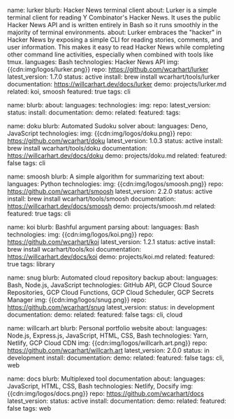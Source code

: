 name: lurker
blurb: Hacker News terminal client
about: Lurker is a simple terminal client for reading Y Combinator's Hacker News. It uses the public Hacker News API and is written entirely in Bash so it runs smoothly in the majority of terminal environments.
about: Lurker embraces the "hacker" in Hacker News by exposing a simple CLI for reading stories, comments, and user information. This makes it easy to read Hacker News while completing other command line activities, especially when combined with tools like tmux.
languages: Bash
technologies: Hacker News API
img: {{cdn:img/logos/lurker.png}}
repo: https://github.com/wcarhart/lurker
latest_version: 1.7.0
status: active
install: brew install wcarhart/tools/lurker
documentation: https://willcarhart.dev/docs/lurker
demo: projects/lurker.md
related: koi, smoosh
featured: true
tags: cli

name:
blurb:
about:
languages:
technologies:
img:
repo:
latest_version:
status:
install:
documentation:
demo:
related:
featured:
tags:

name: doku
blurb: Automated Sudoku solver
about:
languages: Deno, JavaScript
technologies:
img: {{cdn:img/logos/doku.png}}
repo: https://github.com/wcarhart/doku
latest_version: 1.0.3
status: active
install: brew install wcarhart/tools/doku
documentation: https://willcarhart.dev/docs/doku
demo: projects/doku.md
related:
featured: false
tags: cli

name: smoosh
blurb: A simple algorithm for summarizing text
about:
languages: Python
technologies:
img: {{cdn:img/logos/smoosh.png}}
repo: https://github.com/wcarhart/smoosh
latest_version: 2.2.0
status: active
install: brew install wcarhart/tools/smoosh
documentation: https://willcarhart.dev/docs/smoosh
demo: projects/smoosh.md
related:
featured: true
tags: cli

name: koi
blurb: Bashful argument parsing
about:
languages: Bash
technologies:
img: {{cdn:img/logos/koi.png}}
repo: https://github.com/wcarhart/koi
latest_version: 1.2.1
status: active
install: brew install wcarhart/tools/koi
documentation: https://willcarhart.dev/docs/koi
demo: projects/koi.md
related:
featured: true
tags: library

name: snug
blurb: Automated cloud repository backup
about:
languages: Bash, Node.js, JavaScript
technologies: GitHub API, GCP Cloud Source Repositories, GCP Cloud Functions, GCP Cloud Scheduler, GCP Secrets Manager
img: {{cdn:img/logos/snug.png}}
repo: https://github.com/wcarhart/snug
latest_version:
status: in development
documentation:
demo:
related:
featured: false
tags: cli, cloud

name: willcarh.art
blurb: Personal portfolio website
about:
languages: Node.js, Express.js, JavaScript, HTML, CSS, Bash
technologies: Yarn, Netlify, GCP Cloud CDN
img: {{cdn:img/logos/willcarh.art.png}}
repo: https://github.com/wcarhart/willcarh.art
latest_version: 2.0.0
status: in development
install:
documentation:
demo:
related:
featured: false
tags: cli, web

name: docs
blurb: Multiplexed tool documentation
about:
languages: JavaScript, HTML, CSS, Bash
technologies: Netlify, Docsify
img: {{cdn:img/logos/docs.png}}
repo: https://github.com/wcarhart/docs
latest_version:
status: active
install:
documentation:
demo:
related:
featured: false
tags: web
